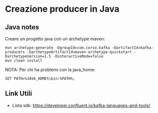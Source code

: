 # Creazione producer in Java

## Java notes

Creare un progetto java con un archetype maven:

```shell
mvn archetype:generate -DgroupId=com.corso.kafka -DartifactId=kafka-producers -DarchetypeArtifactId=maven-archetype-quickstart -DarchetypeVersion=1.5 -DinteractiveMode=false
mvn clean install
```

NOTA:
Per chi ha problemi con la java_home:
```shell
SET PATH=%JAVA_HOME%\bin:%PATH%;
```

## Link Utili

- Lista sdk: https://developer.confluent.io/kafka-languages-and-tools/
